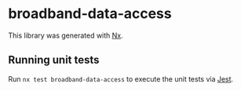 # broadband-data-access

This library was generated with [Nx](https://nx.dev).

## Running unit tests

Run `nx test broadband-data-access` to execute the unit tests via [Jest](https://jestjs.io).

